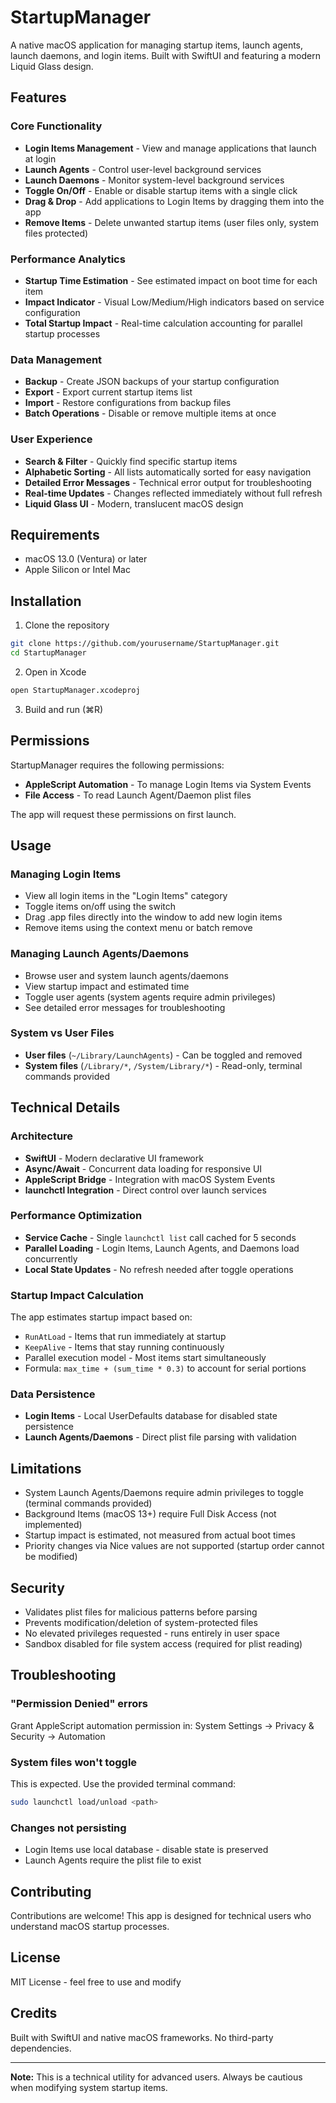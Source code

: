 # StartupManager

A native macOS application for managing startup items, launch agents, launch daemons, and login items. Built with SwiftUI and featuring a modern Liquid Glass design.

## Features

### Core Functionality
- **Login Items Management** - View and manage applications that launch at login
- **Launch Agents** - Control user-level background services
- **Launch Daemons** - Monitor system-level background services
- **Toggle On/Off** - Enable or disable startup items with a single click
- **Drag & Drop** - Add applications to Login Items by dragging them into the app
- **Remove Items** - Delete unwanted startup items (user files only, system files protected)

### Performance Analytics
- **Startup Time Estimation** - See estimated impact on boot time for each item
- **Impact Indicator** - Visual Low/Medium/High indicators based on service configuration
- **Total Startup Impact** - Real-time calculation accounting for parallel startup processes

### Data Management
- **Backup** - Create JSON backups of your startup configuration
- **Export** - Export current startup items list
- **Import** - Restore configurations from backup files
- **Batch Operations** - Disable or remove multiple items at once

### User Experience
- **Search & Filter** - Quickly find specific startup items
- **Alphabetic Sorting** - All lists automatically sorted for easy navigation
- **Detailed Error Messages** - Technical error output for troubleshooting
- **Real-time Updates** - Changes reflected immediately without full refresh
- **Liquid Glass UI** - Modern, translucent macOS design

## Requirements

- macOS 13.0 (Ventura) or later
- Apple Silicon or Intel Mac

## Installation

1. Clone the repository
```bash
git clone https://github.com/yourusername/StartupManager.git
cd StartupManager
```

2. Open in Xcode
```bash
open StartupManager.xcodeproj
```

3. Build and run (⌘R)

## Permissions

StartupManager requires the following permissions:

- **AppleScript Automation** - To manage Login Items via System Events
- **File Access** - To read Launch Agent/Daemon plist files

The app will request these permissions on first launch.

## Usage

### Managing Login Items
- View all login items in the "Login Items" category
- Toggle items on/off using the switch
- Drag .app files directly into the window to add new login items
- Remove items using the context menu or batch remove

### Managing Launch Agents/Daemons
- Browse user and system launch agents/daemons
- View startup impact and estimated time
- Toggle user agents (system agents require admin privileges)
- See detailed error messages for troubleshooting

### System vs User Files
- **User files** (`~/Library/LaunchAgents`) - Can be toggled and removed
- **System files** (`/Library/*`, `/System/Library/*`) - Read-only, terminal commands provided

## Technical Details

### Architecture
- **SwiftUI** - Modern declarative UI framework
- **Async/Await** - Concurrent data loading for responsive UI
- **AppleScript Bridge** - Integration with macOS System Events
- **launchctl Integration** - Direct control over launch services

### Performance Optimization
- **Service Cache** - Single `launchctl list` call cached for 5 seconds
- **Parallel Loading** - Login Items, Launch Agents, and Daemons load concurrently
- **Local State Updates** - No refresh needed after toggle operations

### Startup Impact Calculation
The app estimates startup impact based on:
- `RunAtLoad` - Items that run immediately at startup
- `KeepAlive` - Items that stay running continuously
- Parallel execution model - Most items start simultaneously
- Formula: `max_time + (sum_time * 0.3)` to account for serial portions

### Data Persistence
- **Login Items** - Local UserDefaults database for disabled state persistence
- **Launch Agents/Daemons** - Direct plist file parsing with validation

## Limitations

- System Launch Agents/Daemons require admin privileges to toggle (terminal commands provided)
- Background Items (macOS 13+) require Full Disk Access (not implemented)
- Startup impact is estimated, not measured from actual boot times
- Priority changes via Nice values are not supported (startup order cannot be modified)

## Security

- Validates plist files for malicious patterns before parsing
- Prevents modification/deletion of system-protected files
- No elevated privileges requested - runs entirely in user space
- Sandbox disabled for file system access (required for plist reading)

## Troubleshooting

### "Permission Denied" errors
Grant AppleScript automation permission in:
System Settings → Privacy & Security → Automation

### System files won't toggle
This is expected. Use the provided terminal command:
```bash
sudo launchctl load/unload <path>
```

### Changes not persisting
- Login Items use local database - disable state is preserved
- Launch Agents require the plist file to exist

## Contributing

Contributions are welcome! This app is designed for technical users who understand macOS startup processes.

## License

MIT License - feel free to use and modify

## Credits

Built with SwiftUI and native macOS frameworks. No third-party dependencies.

---

**Note:** This is a technical utility for advanced users. Always be cautious when modifying system startup items.
